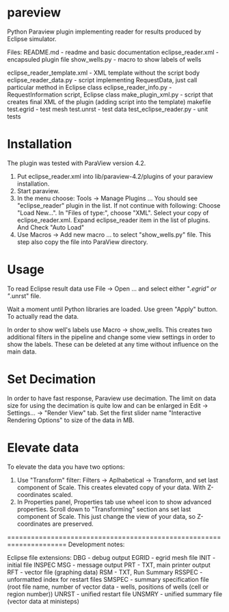 pareview
========

Python Paraview plugin implementing reader for results produced by Eclipse simulator.

Files:
  README.md - readme and basic documentation
  eclipse_reader.xml - encapsuled plugin file
  show_wells.py - macro to show labels of wells
  
  eclipse_reader_template.xml - XML template without the script body
  eclipse_reader_data.py - script implementing RequestData, just call particular method in Eclipse class
  eclipse_reader_info.py - RequestInformation script, Eclipse class
  make_plugin_xml.py - script that creates final XML of the plugin (adding script into the template)
  makefile
  test.egrid - test mesh
  test.unrst - test data
  test_eclipse_reader.py - unit tests

Installation
============

The plugin was tested with ParaView version 4.2.
1) Put eclipse_reader.xml into lib/paraview-4.2/plugins of your 
   paraview installation.
2) Start paraview.
3) In the menu choose:  Tools -> Manage Plugins ... 
   You should see "eclipse_reader" plugin in the list. 
   If not continue with following:
   Choose "Load New...".
   In "Files of type:", choose "XML".
   Select your copy of eclipse_reader.xml.
   Expand eclipse_reader item in the list of plugins. And
   Check "Auto Load"
4) Use Macros -> Add new macro ... to select "show_wells.py" file.
   This step also copy the file into ParaView directory.

Usage
=====
To read Eclipse result data use File -> Open ...
and select either "*.egrid" or "*.unrst" file. 

Wait a moment until Python libraries are loaded. 
Use green "Apply" button. To actually read the data.

In order to show well's labels use Macro -> show_wells. 
This creates two additional filters in the pipeline and change some 
view settings in order to show the labels. These can be deleted at any time
without influence on the main data.

Set Decimation
==============
In order to have fast response, Paraview use decimation. The limit on data size 
for using the decimation is quite low and can be enlarged in 
Edit -> Settings... -> "Render View" tab.
Set the first slider name "Interactive Rendering Options" to size of the data in MB.

Elevate data
============
To elevate the data you have two options:
1) Use "Transform" filter: Filters -> Aplhabetical -> Transform, and set last component of Scale.
   This creates elevated copy of your data. With Z-coordinates scaled.
2) In Properties panel, Properties tab use wheel icon to show advanced properties.
   Scroll down to "Transforming" section ans set last component of Scale.
   This just change the view of your data, so Z-coordinates are preserved.


=====================================================================
Development notes:

Eclipse file extensions:
DBG - debug output
EGRID - egrid mesh file
INIT - initial file
INSPEC
MSG - message output
PRT - TXT, main printer output
RFT - vector file (graphing data)
RSM - TXT, Run Summary
RSSPEC - unformatted index for restart files
SMSPEC - summary specification file
         (root file name, number of vector data - wells, positions of wells (cell or region number))
UNRST - unified restart file
UNSMRY - unified summary file (vector data at ministeps)
